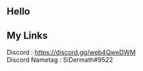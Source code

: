 ## Hello

## My Links

Discord : https://discord.gg/web4QweDWM <br>
Discord Nametag : SiDermath#9522
